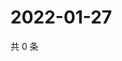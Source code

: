 # 2022-01-27

共 0 条

<!-- BEGIN WEIBO -->
<!-- 最后更新时间 Thu Jan 27 2022 22:12:23 GMT+0800 (China Standard Time) -->

<!-- END WEIBO -->
